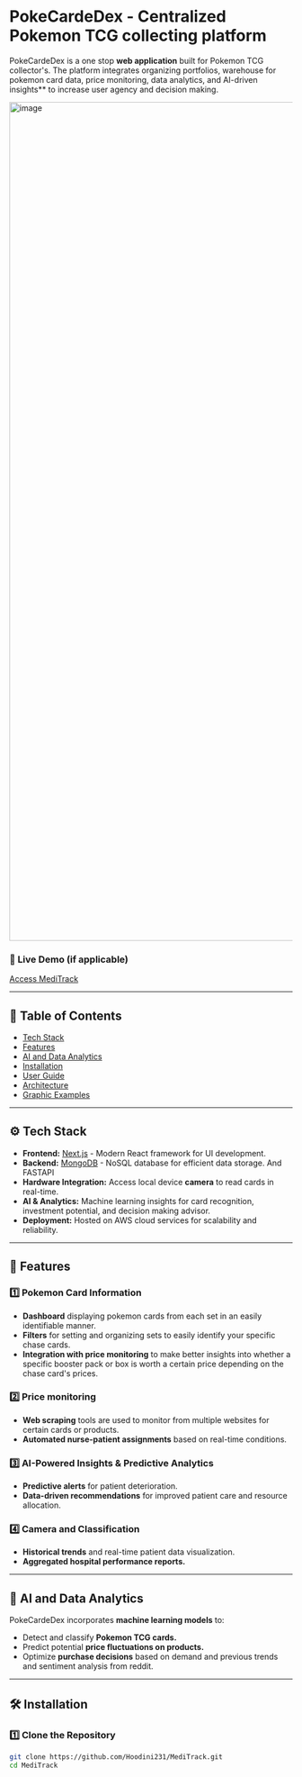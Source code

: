 # PokeCardeDex - Centralized Pokemon TCG collecting platform

PokeCardeDex is a one stop **web application** built for Pokemon TCG collector's. The platform integrates organizing portfolios, warehouse for pokemon card data, price monitoring, data analytics, and AI-driven insights** to increase user agency and decision making.

<img width="1490" alt="image" src="https://github.com/user-attachments/assets/ac390995-ccfb-4d58-aab6-785fcd483a9a" />


### 🔗 Live Demo (if applicable)
[Access MediTrack](#)

---

## 📌 Table of Contents

- [Tech Stack](#tech-stack)
- [Features](#features)
- [AI and Data Analytics](#ai-and-data-analytics)
- [Installation](#installation)
- [User Guide](#user-guide)
- [Architecture](#architecture)
- [Graphic Examples](#graphic-examples)

---

## ⚙️ Tech Stack

- **Frontend:** [Next.js](https://nextjs.org/) - Modern React framework for UI development.
- **Backend:** [MongoDB](https://www.mongodb.com/) - NoSQL database for efficient data storage. And FASTAPI
- **Hardware Integration:** Access local device **camera** to read cards in real-time.
- **AI & Analytics:** Machine learning insights for card recognition, investment potential, and decision making advisor.
- **Deployment:** Hosted on AWS cloud services for scalability and reliability.

---

## 🚀 Features

### 1️⃣ **Pokemon Card Information**
- **Dashboard** displaying pokemon cards from each set in an easily identifiable manner.
- **Filters** for setting and organizing sets to easily identify your specific chase cards.
- **Integration with price monitoring** to make better insights into whether a specific booster pack or box is worth a certain price depending on the chase card's prices.

### 2️⃣ **Price monitoring**
- **Web scraping** tools are used to monitor from multiple websites for certain cards or products.
- **Automated nurse-patient assignments** based on real-time conditions.

### 3️⃣ **AI-Powered Insights & Predictive Analytics**
- **Predictive alerts** for patient deterioration.
- **Data-driven recommendations** for improved patient care and resource allocation.

### 4️⃣ **Camera and Classification**
- **Historical trends** and real-time patient data visualization.
- **Aggregated hospital performance reports.**

---

## 🤖 AI and Data Analytics

PokeCardeDex incorporates **machine learning models** to:

- Detect and classify **Pokemon TCG cards.**
- Predict potential **price fluctuations on products.**
- Optimize **purchase decisions** based on demand and previous trends and sentiment analysis from reddit.

---

## 🛠 Installation

### 1️⃣ Clone the Repository
```sh
git clone https://github.com/Hoodini231/MediTrack.git
cd MediTrack
